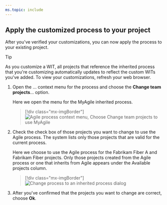 ```yaml
---
ms.topic: include
---
```


<a id="change-inherited-process"></a>

## Apply the customized process to your project 

After you've verified your customizations, you can now apply the process to your existing project. 

> [!TIP]    
> As you customize a WIT, all projects that reference the inherited process that you're customizing automatically updates to reflect the custom WITs you've added. To view your customizations, refresh your web browser.

1. Open the &hellip; context menu for the process and choose the **Change team projects**&hellip; option. 

	Here we open the menu for the MyAgile inherited process. 

	> [!div class="mx-imgBorder"]  
	> ![Agile process context menu, Choose Change team projects to use MyAgile](/azure/devops/organizations/settings/work/_img/process/add-custom-change-process.png) 

1. Check the check box of those projects you want to change to use the Agile process. The system lists only those projects that are valid for the current process.	

	Here we choose to use the Agile process for the Fabrikam Fiber A and Fabrikam Fiber projects.  Only those projects created from the Agile process or one that inherits from Agile appears under the Available projects column. 
  
	> [!div class="mx-imgBorder"]  
	> ![Change process to an inherited process dialog](/azure/devops/organizations/settings/work/_img/process/customize-change-process-dialog.png) 

1. After  you've confirmed that the projects you want to change are correct, choose **Ok**. 

